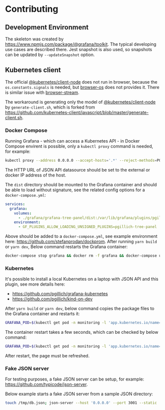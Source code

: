 # Contributing

## Development Environment

The skeleton was created by <https://www.npmjs.com/package/@grafana/toolkit>. The typical developing use cases are described there.
Jest snapshot is also used, so snapshots can be updated by `--updateSnapshot` option.

## Kubernetes client

The official [@kubernetes/client-node](https://www.npmjs.com/package/@kubernetes/client-node) does not run in browser, because the `os.constants.signals` is needed, but [browser-os](https://www.npmjs.com/package/browser-os) does not provides it.
There is similar issue with [browser-stream](https://www.npmjs.com/package/browser-stream).

The workaround is generating only the model of [@kubernetes/client-node](https://www.npmjs.com/package/@kubernetes/client-node) by `generate-client.sh`, which is forked from <https://github.com/kubernetes-client/javascript/blob/master/generate-client.sh>.

### Docker Compose

Running Grafana - which can access a Kubernetes API - in Docker Compose envirent is possible, only a `kubectl proxy` command is needed, for example:

```sh
kubectl proxy --address 0.0.0.0 --accept-hosts='.*' --reject-methods=POST,PUT,PATCH -v5
```

The HTTP URL of JSON API datasource should be set to the external or docker IP address of the host.

The `dist` directory should be mounted to the Grafana container and should be able to load without signature, see the related config options for a `docker-compose.yml`:

```yaml
services:
  grafana:
    volumes:
      - ./grafana/grafana-tree-panel/dist:/var/lib/grafana/plugins/pgillich-tree-panel
    environment:
      - GF_PLUGINS_ALLOW_LOADING_UNSIGNED_PLUGINS=pgillich-tree-panel
```

Above should be added to a `docker-compose.yml`, see example environment here: <https://github.com/stefanprodan/dockprom>. After running `yarn build` or `yarn dev`, Below command restarts the Grafana container:

```sh
docker-compose stop grafana && docker rm -f grafana && docker-compose up -d grafana
```

### Kubernetes

It's possible to install a local Kubernetes on a laptop with JSON API and this plugin, see more details here:

* <https://github.com/pgillich/grafana-kubernetes>
* <https://github.com/pgillich/kind-on-dev>

After `yarn build` or `yarn dev`, below command copies the package files to the Grafana container and restarts it:

```sh
GRAFANA_POD=$(kubectl get pod -n monitoring -l 'app.kubernetes.io/name=grafana' -o name | sed 's#^pod/##g'); kubectl exec -n monitoring ${GRAFANA_POD} -c grafana -- /bin/sh -c 'rm -rf /var/lib/grafana/plugins/pgillich-tree-panel/*' kubectl cp ./dist -n monitoring -c grafana ${GRAFANA_POD}:/var/lib/grafana/plugins/pgillich-tree-panel; kubectl exec -n monitoring ${GRAFANA_POD} -c grafana -- /bin/sh -c 'ps -ef; kill 1'
```

The container restart takes a few seconds, which can be checked by below command:

```sh
GRAFANA_POD=$(kubectl get pod -n monitoring -l 'app.kubernetes.io/name=grafana' -o name | sed 's#^pod/##g'); kubectl exec -n monitoring ${GRAFANA_POD} -c grafana -- /bin/sh -c 'ps -ef'
```

After restart, the page must be refreshed.

### Fake JSON server

For testing purposes, a fake JSON server can be setup, for example: <https://github.com/typicode/json-server>.

Below example starts a fake JSON server from a sample JSON directory:

```sh
touch /tmp/db.json; json-server --host '0.0.0.0' --port 3001 --static ./test/tmp/ /tmp/db.json
```
